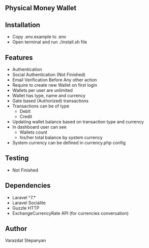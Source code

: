 ## Physical Money Wallet

## Installation

* Copy .env.example to .env
* Open terminal and run ./install.sh file

## Features

* Authentication
* Social Authentication (Not Finished)
* Email Verification Before Any other action
* Require to create new Wallet on first login
* Wallets per user are unlimited
* Wallet has type, name and currency
* Gate based (Authorized) transactions
* Transactions can be of type
    * Debit
    * Credit
* Updating wallet balance based on transaction type and currency
* In dashboard user can see
   * Wallets count 
   * his/her total balance by system currency
* System currency can be defined in currency.php config

## Testing

* Not Finished

## Dependencies

* Laravel ^7.*
* Laravel Socialite
* Guzzle HTTP
* ExchangeCurrencyRate API (for currencies conversation)

## Author

Varazdat Stepanyan
